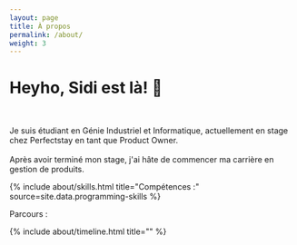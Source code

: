```yaml
---
layout: page
title: À propos
permalink: /about/
weight: 3
---
```


# Heyho, Sidi est là! 👋
<br />

Je suis étudiant en Génie Industriel et Informatique, actuellement en stage chez Perfectstay en tant que Product Owner.<br>
<br />
Après avoir terminé mon stage, j'ai hâte de commencer ma carrière en gestion de produits.
 

<div class="row">
{% include about/skills.html title="Compétences :" source=site.data.programming-skills %}


</div>

Parcours :
<div class="row">

{% include about/timeline.html title="" %}

</div>


